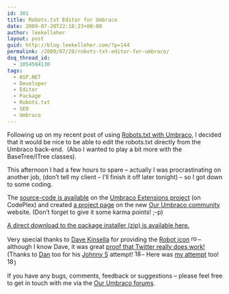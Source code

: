 ```yaml
---
id: 301
title: Robots.txt Editor for Umbraco
date: 2009-07-20T22:18:23+00:00
author: leekelleher
layout: post
guid: http://blog.leekelleher.com/?p=144
permalink: /2009/07/20/robots-txt-editor-for-umbraco/
dsq_thread_id:
  - 1054584130
tags:
  - ASP.NET
  - Developer
  - Editor
  - Package
  - Robots.txt
  - SEO
  - Umbraco
---
```

Following up on my recent post of using [Robots.txt with Umbraco](http://blog.leekelleher.com/2009/07/07/robots-txt-for-use-with-umbraco/), I decided that it would be nice to be able to edit the robots.txt directly from the Umbraco back-end.  (Also I wanted to play a bit more with the BaseTree/ITree classes).

This afternoon I had a few hours to spare &#8211; actually I was procrastinating on another job, (don&#8217;t tell my client &#8211; I&#8217;ll finish it off later tonight) &#8211; so I got down to some coding.

The [source-code is available](http://umbracoext.codeplex.com/SourceControl/changeset/view/35482) on the [Umbraco Extensions project](http://umbracoext.codeplex.com/) (on CodePlex) and created [a project page](http://our.umbraco.org/projects/developer-tools/robotstxt-editor) on the new [Our Umbraco community](http://our.umbraco.org/) website. (Don&#8217;t forget to give it some karma points! ;-p)

[A direct download to the package installer (zip) is available here.](http://our.umbraco.org/media/wiki/5402/633837309506210000_Robotstxt_Editor_10.zip)

Very special thanks to [Dave Kinsella](http://webdeveloper2.com/) for providing the [Robot icon](http://twitpic.com/b01nb)  <img class="alignnone size-full wp-image-149" title="robot icon" src="http://leekelleher.com/wordpress/wp-content/uploads/2009/07/18477911.png" alt="robot icon" width="16" height="16" />&#8211; although I know Dave, it was great [proof that Twitter really does work!](http://twitter.com/leekelleher/statuses/2738891885) (Thanks to [Dan](http://twitter.com/DanielBowden) too for his [Johnny 5](http://twitpic.com/b03gf) attempt!  <img class="alignnone size-full wp-image-150" title="18480255" src="http://leekelleher.com/wordpress/wp-content/uploads/2009/07/18480255.png" alt="18480255" width="16" height="15" />&#8211; Here was [my attempt](http://twitpic.com/b06dk) too!  <img class="alignnone size-full wp-image-151" title="18484040" src="http://leekelleher.com/wordpress/wp-content/uploads/2009/07/18484040.png" alt="18484040" width="16" height="16" />)

If you have any bugs, comments, feedback or suggestions – please feel free to get in touch with me via the [Our Umbraco forums](http://our.umbraco.org/projects/robotstxt-editor/feedback).